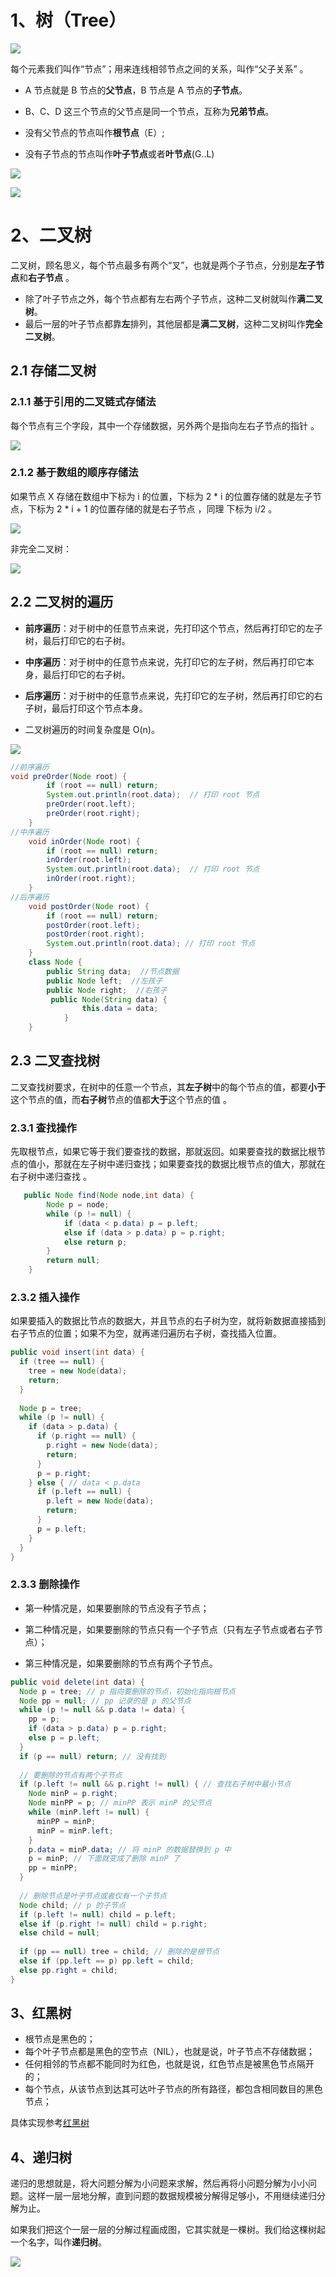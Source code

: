 # 1、树（Tree）

![](树.png)

 每个元素我们叫作“节点”；用来连线相邻节点之间的关系，叫作“父子关系” 。

- A 节点就是 B 节点的**父节点**，B 节点是 A 节点的**子节点**。

- B、C、D 这三个节点的父节点是同一个节点，互称为**兄弟节点**。

- 没有父节点的节点叫作**根节点**（E）;
- 没有子节点的节点叫作**叶子节点**或者**叶节点**(G..L)

![](深度定义.png)

![](深度示例.png)

# 2、二叉树

 二叉树，顾名思义，每个节点最多有两个“叉”，也就是两个子节点，分别是**左子节点**和**右子节点** 。

-  除了叶子节点之外，每个节点都有左右两个子节点，这种二叉树就叫作**满二叉树**。 
- 最后一层的叶子节点都靠**左**排列，其他层都是**满二叉树**，这种二叉树叫作**完全二叉树**。 

## 2.1 存储二叉树

###  2.1.1 基于引用的二叉链式存储法

 每个节点有三个字段，其中一个存储数据，另外两个是指向左右子节点的指针 。

![](链式存储图.png)

### 2.1.2  基于数组的顺序存储法 

 如果节点 X 存储在数组中下标为 i 的位置，下标为 2 * i 的位置存储的就是左子节点，下标为 2 * i + 1 的位置存储的就是右子节点 ，同理 下标为 i/2 。

![](顺序存储图.png)

非完全二叉树：

![](非完全二叉树图.png)

## 2.2 二叉树的遍历

- **前序遍历**：对于树中的任意节点来说，先打印这个节点，然后再打印它的左子树，最后打印它的右子树。

- **中序遍历**：对于树中的任意节点来说，先打印它的左子树，然后再打印它本身，最后打印它的右子树。

- **后序遍历**：对于树中的任意节点来说，先打印它的左子树，然后再打印它的右子树，最后打印这个节点本身。

-  二叉树遍历的时间复杂度是 O(n)。

  ![](二叉树遍历.png)

```java
//前序遍历
void preOrder(Node root) {
        if (root == null) return;
        System.out.println(root.data);  // 打印 root 节点
        preOrder(root.left);
        preOrder(root.right);
    }
//中序遍历
    void inOrder(Node root) {
        if (root == null) return;
        inOrder(root.left);
        System.out.println(root.data);  // 打印 root 节点
        inOrder(root.right);
    }
//后序遍历
    void postOrder(Node root) {
        if (root == null) return;
        postOrder(root.left);
        postOrder(root.right);
        System.out.println(root.data); // 打印 root 节点
    }
    class Node {
        public String data;  //节点数据
        public Node left;  //左孩子
        public Node right;  //右孩子
         public Node(String data) {
                this.data = data;
            }
    }
```

## 2.3 二叉查找树

 二叉查找树要求，在树中的任意一个节点，其**左子树**中的每个节点的值，都要**小于**这个节点的值，而**右子树**节点的值都**大于**这个节点的值 。

### 2.3.1 查找操作

 先取根节点，如果它等于我们要查找的数据，那就返回。如果要查找的数据比根节点的值小，那就在左子树中递归查找；如果要查找的数据比根节点的值大，那就在右子树中递归查找 。

```java
   public Node find(Node node,int data) {
        Node p = node;
        while (p != null) {
            if (data < p.data) p = p.left;
            else if (data > p.data) p = p.right;
            else return p;
        }
        return null;
    }
```

### 2.3.2 插入操作

 如果要插入的数据比节点的数据大，并且节点的右子树为空，就将新数据直接插到右子节点的位置；如果不为空，就再递归遍历右子树，查找插入位置。 

```java
public void insert(int data) {
  if (tree == null) {
    tree = new Node(data);
    return;
  }
 
  Node p = tree;
  while (p != null) {
    if (data > p.data) {
      if (p.right == null) {
        p.right = new Node(data);
        return;
      }
      p = p.right;
    } else { // data < p.data
      if (p.left == null) {
        p.left = new Node(data);
        return;
      }
      p = p.left;
    }
  }
}
```

### 2.3.3 删除操作

- 第一种情况是，如果要删除的节点没有子节点；

- 第二种情况是，如果要删除的节点只有一个子节点（只有左子节点或者右子节点）；

- 第三种情况是，如果要删除的节点有两个子节点。

```java
public void delete(int data) {
  Node p = tree; // p 指向要删除的节点，初始化指向根节点
  Node pp = null; // pp 记录的是 p 的父节点
  while (p != null && p.data != data) {
    pp = p;
    if (data > p.data) p = p.right;
    else p = p.left;
  }
  if (p == null) return; // 没有找到
 
  // 要删除的节点有两个子节点
  if (p.left != null && p.right != null) { // 查找右子树中最小节点
    Node minP = p.right;
    Node minPP = p; // minPP 表示 minP 的父节点
    while (minP.left != null) {
      minPP = minP;
      minP = minP.left;
    }
    p.data = minP.data; // 将 minP 的数据替换到 p 中
    p = minP; // 下面就变成了删除 minP 了
    pp = minPP;
  }
 
  // 删除节点是叶子节点或者仅有一个子节点
  Node child; // p 的子节点
  if (p.left != null) child = p.left;
  else if (p.right != null) child = p.right;
  else child = null;
 
  if (pp == null) tree = child; // 删除的是根节点
  else if (pp.left == p) pp.left = child;
  else pp.right = child;
}
```



## 3、红黑树

- 根节点是黑色的；
- 每个叶子节点都是黑色的空节点（NIL），也就是说，叶子节点不存储数据；
- 任何相邻的节点都不能同时为红色，也就是说，红色节点是被黑色节点隔开的；
- 每个节点，从该节点到达其可达叶子节点的所有路径，都包含相同数目的黑色节点；

具体实现参考[红黑树](红黑树（下）.pdf)

## 4、递归树

 递归的思想就是，将大问题分解为小问题来求解，然后再将小问题分解为小小问题。这样一层一层地分解，直到问题的数据规模被分解得足够小，不用继续递归分解为止。 

 如果我们把这个一层一层的分解过程画成图，它其实就是一棵树。我们给这棵树起一个名字，叫作**递归树**。 

![](递归树.png)

